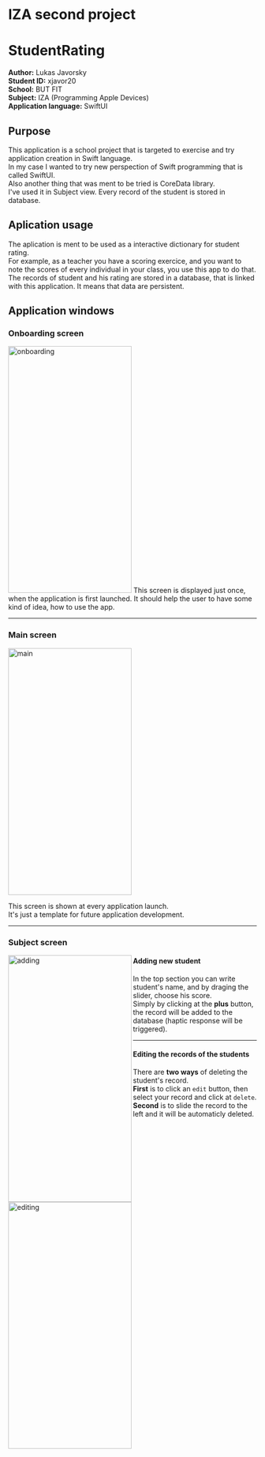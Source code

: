 # IZA second project
# StudentRating
**Author:** Lukas Javorsky  
**Student ID:** xjavor20  
**School:** BUT FIT  
**Subject:** IZA (Programming Apple Devices)  
**Application language:** SwiftUI

## Purpose
This application is a school project that is targeted to exercise and try application creation in Swift language.  
In my case I wanted to try new perspection of Swift programming that is called SwiftUI.  
Also another thing that was ment to be tried is CoreData library.  
I've used it in Subject view. Every record of the student is stored in database.  

## Aplication usage
The aplication is ment to be used as a interactive dictionary for student rating.  
For example, as a teacher you have a scoring exercice, and you want to note the scores of every individual in your class, you use this app to do that.  
The records of student and his rating are stored in a database, that is linked with this application. It means that data are persistent.  

## Application windows
### Onboarding screen
<img src="https://user-images.githubusercontent.com/52954689/82213085-e42ffd00-9913-11ea-9599-1c066fb66cb1.jpeg" alt="onboarding" width="250" height="500">
This screen is displayed just once, when the application is first launched.  
It should help the user to have some kind of idea, how to use the app.  

---
### Main screen
<img src="https://user-images.githubusercontent.com/52954689/82213549-9d8ed280-9914-11ea-94c7-cb5841b0191e.jpg" alt="main" width="250" height="500">

This screen is shown at every application launch.  
It's just a template for future application development.  

---
### Subject screen
<img align=left src="https://user-images.githubusercontent.com/52954689/82213801-0e35ef00-9915-11ea-8710-76e6bbabbcf2.jpg" alt="adding" width="250" height="500">

#### Adding new student

In the top section you can write student's name, and by draging the slider, choose his score.  
Simply by clicking at the **plus** button, the record will be added to the database (haptic response will be triggered).  

---
<img align=left src="https://user-images.githubusercontent.com/52954689/82213840-1db53800-9915-11ea-8159-52f381bc0047.jpg" alt="editing" width="250" height="500">

#### Editing the records of the students

There are **two ways** of deleting the student's record.  
**First** is to click an `edit` button, then select your record and click at `delete`.  
**Second** is to slide the record to the left and it will be automaticly deleted.  
